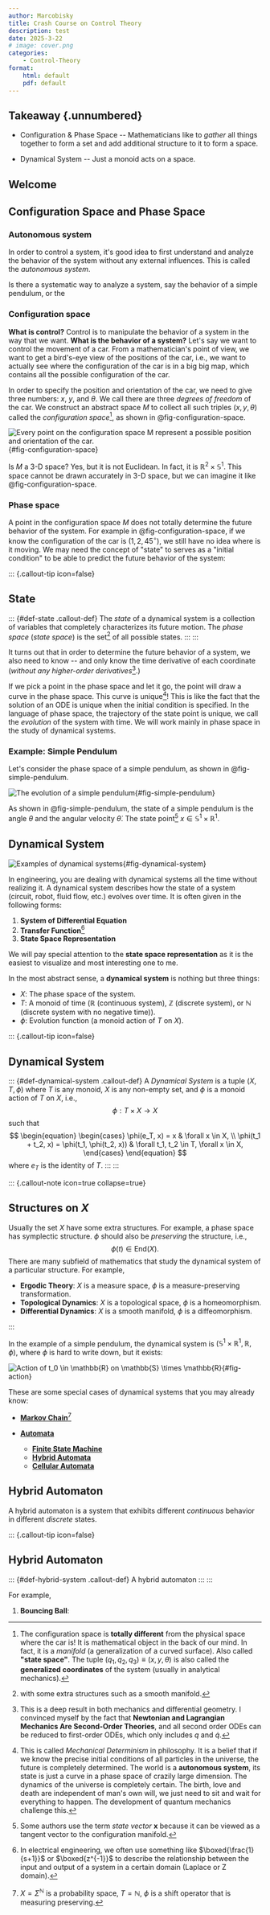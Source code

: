 ```yaml
---
author: Marcobisky
title: Crash Course on Control Theory
description: test
date: 2025-3-22
# image: cover.png
categories:
    - Control-Theory
format: 
    html: default
    pdf: default
---
```


## Takeaway {.unnumbered}

- Configuration & Phase Space -- Mathematicians like to *gather* all things together to form a set and add additional structure to it to form a space.

- Dynamical System -- Just a monoid acts on a space.

## Welcome

## Configuration Space and Phase Space

### Autonomous system

In order to control a system, it's good idea to first understand and analyze the behavior of the system without any external influences. This is called the *autonomous system*.

Is there a systematic way to analyze a system, say the behavior of a simple pendulum, or the 

### Configuration space

**What is control?** Control is to manipulate the behavior of a system in the way that we want. **What is the behavior of a system?** Let's say we want to control the movement of a car. From a mathematician's point of view, we want to get a bird's-eye view of the positions of the car, i.e., we want to actually see where the configuration of the car is in a big big map, which contains all the possible configuration of the car.

In order to specify the position and orientation of the car, we need to give three numbers: $x$, $y$, and $\theta$. We call there are three *degrees of freedom* of the car. We construct an abstract space $M$ to collect all such triples $(x, y, \theta)$ called the *configuration space*[^configuration], as shown in @fig-configuration-space.

[^configuration]: The configuration space is **totally different** from the physical space where the car is! It is mathematical object in the back of our mind. In fact, it is a *manifold* (a generalization of a curved surface). Also called **"state space"**. The tuple $(q_1, q_2, q_3) \equiv (x, y, \theta)$ is also called the **generalized coordinates** of the system (usually in analytical mechanics). 

![Every point on the configuration space $M$ represent a possible position and orientation of the car.](configuration-space.png){#fig-configuration-space}

Is $M$ a 3-D space? Yes, but it is not Euclidean. In fact, it is $\mathbb{R}^2 \times \mathbb{S}^1$. This space cannot be drawn accurately in 3-D space, but we can imagine it like @fig-configuration-space.

### Phase space

A point in the configuration space $M$ does not totally determine the future behavior of the system. For example in @fig-configuration-space, if we know the configuration of the car is $(1, 2, 45^\circ)$, we still have no idea where is it moving. We may need the concept of "state" to serves as a "initial condition" to be able to predict the future behavior of the system:

<!-- ----------------------------------------- -->
::: {.callout-tip icon=false}
## State
::: {#def-state .callout-def}
The *state* of a dynamical system is a collection of variables that completely characterizes its future motion. The *phase space* (*state space*) is the set[^phase-space] of all possible states.
:::
:::
<!-- ----------------------------------------- -->

[^phase-space]: with some extra structures such as a smooth manifold.

It turns out that in order to determine the future behavior of a system, we also need to know -- and only know the time derivative of each coordinate (*without any higher-order derivatives*[^higher-order].)

[^higher-order]: This is a deep result in both mechanics and differential geometry. I convinced myself by the fact that **Newtonian and Lagrangian Mechanics Are Second-Order Theories**, and all second order ODEs can be reduced to first-order ODEs, which only includes $q$ and $\dot{q}$.

If we pick a point in the phase space and let it go, the point will draw a curve in the phase space. This curve is unique[^Mechanical]! This is like the fact that the solution of an ODE is unique when the initial condition is specified. In the language of phase space, the trajectory of the state point is unique, we call the *evolution* of the system with time. We will work mainly in phase space in the study of dynamical systems.

[^Mechanical]: This is called *Mechanical Determinism* in philosophy. It is a belief that if we know the precise initial conditions of all particles in the universe, the future is completely determined. The world is a **autonomous system**, its state is just a curve in a phase space of crazily large dimension. The dynamics of the universe is completely certain. The birth, love and death are independent of man's own will, we just need to sit and wait for everything to happen. The development of quantum mechanics challenge this.

[^predictable]: Certain $\neq$ Predictable. e.g., a chaos system is certain but unpredictable.

### Example: Simple Pendulum

Let's consider the phase space of a simple pendulum, as shown in @fig-simple-pendulum. 

![The evolution of a simple pendulum](simple-pendulum.png){#fig-simple-pendulum}


As shown in @fig-simple-pendulum, the state of a simple pendulum is the angle $\theta$ and the angular velocity $\dot{\theta}$. The state point[^state-point] $x \in \mathbb{S}^1 \times \mathbb{R}^1$. 

[^state-point]: Some authors use the term *state vector* $\mathbf{x}$ because it can be viewed as a tangent vector to the configuration manifold.

## Dynamical System

![Examples of dynamical systems](dynamical-system.png){#fig-dynamical-system}

In engineering, you are dealing with dynamical systems all the time without realizing it. A dynamical system describes how the state of a system (circuit, robot, fluid flow, etc.) evolves over time. It is often given in the following forms:

1. **System of Differential Equation**
2. **Transfer Function**[^transfer-function]
3. **State Space Representation**

[^transfer-function]: In electrical engineering, we often use something like $\boxed{\frac{1}{s+1}}$ or $\boxed{z^{-1}}$ to describe the relationship between the input and output of a system in a certain domain (Laplace or Z domain). 

We will pay special attention to the **state space representation** as it is the easiest to visualize and most interesting one to me.

In the most abstract sense, a **dynamical system** is nothing but three things:

- $X$: The phase space of the system.
- $T$: A monoid of time ($\mathbb{R}$ (continuous system), $\mathbb{Z}$ (discrete system), or $\mathbb{N}$ (discrete system with no negative time)).
- $\phi$: Evolution function (a monoid action of $T$ on $X$). 


<!-- ----------------------------------------- -->
::: {.callout-tip icon=false}
## Dynamical System
::: {#def-dynamical-system .callout-def}
A *Dynamical System* is a tuple $(X, T, \phi)$ where $T$ is any monoid, $X$ is any non-empty set, and $\phi$ is a monoid action of $T$ on $X$, i.e., 
$$
\phi: T \times X \to X
$$
such that 
$$
\begin{equation}
    \begin{cases}
        \phi(e_T, x) = x & \forall x \in X, \\
        \phi(t_1 + t_2, x) = \phi(t_1, \phi(t_2, x)) & \forall t_1, t_2 \in T, \forall x \in X,
    \end{cases}
\end{equation}
$$
where $e_T$ is the identity of $T$.
:::
:::
<!-- ----------------------------------------- -->

<!-- ----------------------------------------- -->
::: {.callout-note icon=true collapse=true}
## Structures on $X$
Usually the set $X$ have some extra structures. For example, a phase space has symplectic structure. $\phi$ should also be *preserving* the structure, i.e.,
$$
\phi(t) \in \text{End}(X).
$$
There are many subfield of mathematics that study the dynamical system of a particular structure. For example,

- **Ergodic Theory**: $X$ is a measure space, $\phi$ is a measure-preserving transformation.
- **Topological Dynamics**: $X$ is a topological space, $\phi$ is a homeomorphism.
- **Differential Dynamics**: $X$ is a smooth manifold, $\phi$ is a diffeomorphism.

:::
<!-- ----------------------------------------- -->

In the example of a simple pendulum, the dynamical system is $(\mathbb{S}^1 \times \mathbb{R}^1, \mathbb{R}, \phi)$, where $\phi$ is hard to write down, but it exists:

![Action of $t_0 \in \mathbb{R}$ on $\mathbb{S} \times \mathbb{R}$](action.png){#fig-action}

These are some special cases of dynamical systems that you may already know:

- [**Markov Chain**](https://en.wikipedia.org/wiki/Markov_chain#Index_of_primitivity)[^markov-chain]

- [**Automata**](https://en.wikipedia.org/wiki/Automata_theory#Formal_definition)
    - [**Finite State Machine**](https://en.wikipedia.org/wiki/Finite-state_machine#Mathematical_model)
    - [**Hybrid Automata**](https://en.wikipedia.org/wiki/Hybrid_automaton#Formal_definition)
    - [**Cellular Automata**](https://en.wikipedia.org/wiki/Cellular_automaton)

[^markov-chain]: $X = \Sigma^\mathbb{N}$ is a probability space, $T = \mathbb{N}$, $\phi$ is a shift operator that is measuring preserving.


## Hybrid Automaton

A hybrid automaton is a system that exhibits different *continuous* behavior in different *discrete* states. 

<!-- ----------------------------------------- -->
::: {.callout-tip icon=false}
## Hybrid Automaton
::: {#def-hybrid-system .callout-def}
A hybrid automaton 
:::
:::
<!-- ----------------------------------------- -->



For example,

1. **Bouncing Ball**: 